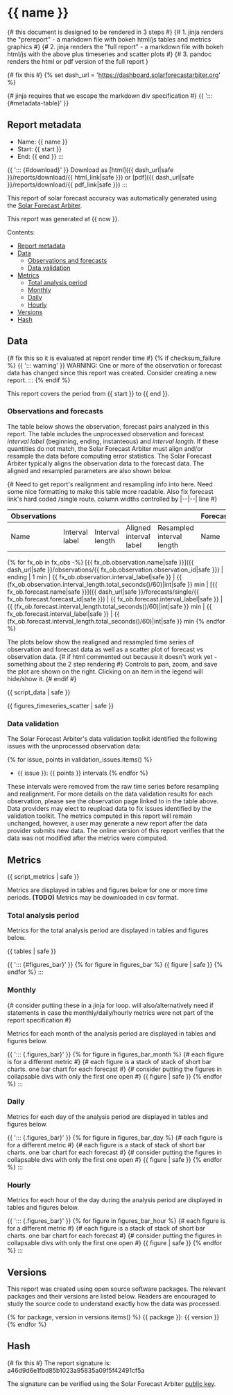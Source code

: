 # {{ name }}

{# this document is designed to be rendered in 3 steps #}
{# 1. jinja renders the "prereport" - a markdown file with bokeh html/js tables and metrics graphics #}
{# 2. jinja renders the "full report" - a markdown file with bokeh html/js with the above plus timeseries and scatter plots #}
{# 3. pandoc renders the html or pdf version of the full report }

{# fix this #}
{% set dash_url = 'https://dashboard.solarforecastarbiter.org' %}

{# jinja requires that we escape the markdown div specification #}
{{ '::: {#metadata-table}' }}
## Report metadata

* Name: {{ name }}
* Start: {{ start }}
* End: {{ end }}
:::

{{ '::: {#download}' }}
Download as [html]({{ dash_url|safe }}/reports/download/{{ html_link|safe }}) or [pdf]({{ dash_url|safe }}/reports/download/{{ pdf_link|safe }})
:::

This report of solar forecast accuracy was automatically generated using the [Solar Forecast Arbiter](https://solarforecastarbiter.org).

This report was generated at {{ now }}.

Contents:

* [Report metadata](#report-metadata)
* [Data](#data)
  * [Observations and forecasts](#observations-and-forecasts)
  * [Data validation](#data-validation)
* [Metrics](#metrics)
  * [Total analysis period](#total-analysis-period)
  * [Monthly](#monthly)
  * [Daily](#daily)
  * [Hourly](#hourly)
* [Versions](#versions)
* [Hash](#hash)

## Data

{# fix this so it is evaluated at report render time #}
{% if checksum_failure %}
{{ '::: warning' }}
WARNING: One or more of the observation or forecast data has changed since this report was created. Consider creating a new report.
:::
{% endif %}

This report covers the period from {{ start }} to {{ end }}.

### Observations and forecasts

The table below shows the observation, forecast pairs analyzed in this report. The table includes the unprocessed observation and forecast *interval label* (beginning, ending, instanteous) and *interval length*. If these quantities do not match, the Solar Forecast Arbiter must align and/or resample the data before computing error statistics. The Solar Forecast Arbiter typically aligns the observation data to the forecast data. The aligned and resampled parameters are also shown below.

{# Need to get report's realignment and resampling info into here. Need some nice formatting to make this table more readable. Also fix forecast link's hard coded /single route. column widths controlled by |--|--| line #}

| Observations | | | | | Forecasts | | | | |
|:--------|---|---|---|---|:--------|---|---|---|---|
Name|Interval label|Interval length|Aligned interval label|Resampled interval length|Name|Interval label|Interval length|Aligned interval label|Resampled interval length
{% for fx_ob in fx_obs -%}
[{{ fx_ob.observation.name|safe }}]({{ dash_url|safe }}/observations/{{ fx_ob.observation.observation_id|safe }}) | ending | 1 min | {{ fx_ob.observation.interval_label|safe }} | {{ (fx_ob.observation.interval_length.total_seconds()/60)|int|safe }} min | [{{ fx_ob.forecast.name|safe }}]({{ dash_url|safe }}/forecasts/single/{{ fx_ob.forecast.forecast_id|safe }}) | {{ fx_ob.forecast.interval_label|safe }} | {{ (fx_ob.forecast.interval_length.total_seconds()/60)|int|safe }} min | {{ fx_ob.forecast.interval_label|safe }} | {{ (fx_ob.forecast.interval_length.total_seconds()/60)|int|safe }} min
{% endfor %}

The plots below show the realigned and resampled time series of observation and forecast data as well as a scatter plot of forecast vs observation data.
{# if html   commented out because it doesn't work yet - something about the 2 step rendering #}
Controls to pan, zoom, and save the plot are shown on the right. Clicking on an item in the legend will hide/show it.
{# endif #}

{{ script_data | safe }}

{{ figures_timeseries_scatter | safe }}

### Data validation

The Solar Forecast Arbiter's data validation toolkit identified the following issues with the unprocessed observation data:

{% for issue, points in validation_issues.items() %}
* {{ issue }}: {{ points }} intervals
{% endfor %}

These intervals were removed from the raw time series before resampling and realignment. For more details on the data validation results for each observation, please see the observation page linked to in the table above. Data providers may elect to reupload data to fix issues identified by the validation toolkit. The metrics computed in this report will remain unchanged, however, a user may generate a new report after the data provider submits new data. The online version of this report verifies that the data was not modified after the metrics were computed.

## Metrics

{{ script_metrics | safe }}

Metrics are displayed in tables and figures below for one or more time periods. **(TODO)** Metrics may be downloaded
in csv format.

### Total analysis period

Metrics for the total analysis period are displayed in tables and figures below.

{{ tables | safe }}

{{ '::: {#figures_bar}' }}
{% for figure in figures_bar %}
    {{ figure | safe }}
{% endfor %}
:::

### Monthly

{# consider putting these in a jinja for loop. will also/alternatively need if statements in case the monthly/daily/hourly metrics were not part of the report specification #}

Metrics for each month of the analysis period are displayed in tables and figures below.

{{ '::: {.figures_bar}' }}
{% for figure in figures_bar_month %}
    {# each figure is for a different metric #}
    {# each figure is a stack of stack of short bar charts. one bar chart for each forecast #}
    {# consider putting the figures in collapsable divs with only the first one open #}
    {{ figure | safe }}
{% endfor %}
:::

### Daily

Metrics for each day of the analysis period are displayed in tables and figures below.

{{ '::: {.figures_bar}' }}
{% for figure in figures_bar_day %}
    {# each figure is for a different metric #}
    {# each figure is a stack of stack of short bar charts. one bar chart for each forecast #}
    {# consider putting the figures in collapsable divs with only the first one open #}
    {{ figure | safe }}
{% endfor %}
:::

### Hourly

Metrics for each hour of the day during the analysis period are displayed in tables and figures below.

{{ '::: {.figures_bar}' }}
{% for figure in figures_bar_hour %}
    {# each figure is for a different metric #}
    {# each figure is a stack of stack of short bar charts. one bar chart for each forecast #}
    {# consider putting the figures in collapsable divs with only the first one open #}
    {{ figure | safe }}
{% endfor %}
:::

## Versions

This report was created using open source software packages. The relevant packages and their versions are listed below. Readers are encouraged to study the source code to understand exactly how the data was processed.

{% for package, version in versions.items() %}
    {{ package }}: {{ version }}
{% endfor %}

## Hash

{# fix this #}
The report signature is: a46d9d6e1fbd85b1023a95835a09f5f42491cf5a

The signature can be verified using the Solar Forecast Arbiter [public key](solarforecastarbiter.org).
